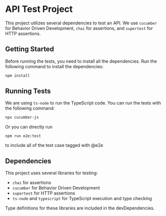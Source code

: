 # API Test Project

This project utilizes several dependencies to test an API. We use `cucumber` for Behavior Driven Development, `chai` for assertions, and `supertest` for HTTP assertions.

## Getting Started

Before running the tests, you need to install all the dependencies. Run the following command to install the dependencies:

```bash
npm install
```

## Running Tests

We are using `ts-node` to run the TypeScript code. You can run the tests with the following command:

```bash
npx cucumber-js
```

Or you can directly run
```
npm run e2e:test
```
to include all of the test case tagged with @e2e

## Dependencies

This project uses several libraries for testing:

- `chai` for assertions
- `cucumber` for Behavior Driven Development
- `supertest` for HTTP assertions
- `ts-node` and `typescript` for TypeScript execution and type checking

Type definitions for these libraries are included in the devDependencies.

